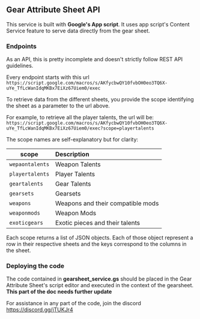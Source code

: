 ## Gear Attribute Sheet API

This service is built with **Google's App script**. It uses app script's Content Service feature to serve data directly from the gear sheet. 

### Endpoints
As an API, this is pretty incomplete and doesn't strictly follow REST API guidelines.

Every endpoint starts with this url
```https://script.google.com/macros/s/AKfycbwQY10fvbOH0eo3TQ6X-uYe_TfLcWanIdqMKBx7EiXz67Uiem0/exec```

To retrieve data from the different sheets, you provide the scope identifying the sheet as a parameter to the url above.

For example, to retrieve all the player talents, the url will be:
```https://script.google.com/macros/s/AKfycbwQY10fvbOH0eo3TQ6X-uYe_TfLcWanIdqMKBx7EiXz67Uiem0/exec?scope=playertalents```

The scope names are self-explanatory but for clarity:

| scope      | Description        
| ------------- |:-------------|
| ```wepaontalents```   | Weapon Talents|
| ```playertalents```     | Player Talents     |
| ```geartalents``` | Gear Talents     |
| ```gearsets``` | Gearsets     |
| ```weapons``` | Weapons and their compatible mods     |
| ```weaponmods``` | Weapon Mods     |
| ```exoticgears``` | Exotic pieces and their talents     |

Each scope returns a list of JSON objects. Each of those object represent a row in their respective sheets and the keys correspond to the columns in the sheet.

### Deploying the code
The code contained in **gearsheet_service.gs** should be placed in the Gear Attribute Sheet's script editor and executed in the context of the gearsheet.
**This part of the doc needs further update**

For assistance in any part of the code, join the discord https://discord.gg/jTUKJr4
